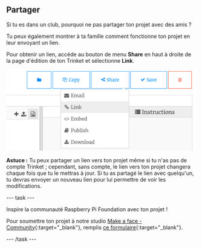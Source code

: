 ## Partager

Si tu es dans un club, pourquoi ne pas partager ton projet avec des amis ?

Tu peux également montrer à ta famille comment fonctionne ton projet en leur envoyant un lien.

Pour obtenir un lien, accéde au bouton de menu **Share** en haut à droite de la page d'édition de ton Trinket et sélectionne **Link**.

![Le bouton de menu « Share » étendu, avec « Link » en surbrillance.](images/share-button.png)

**Astuce :** Tu peux partager un lien vers ton projet même si tu n'as pas de compte Trinket ; cependant, sans compte, le lien vers ton projet changera chaque fois que tu le mettras à jour. Si tu as partagé le lien avec quelqu'un, tu devras envoyer un nouveau lien pour lui permettre de voir les modifications.

--- task ---

Inspire la communauté Raspberry Pi Foundation avec ton projet !

Pour soumettre ton projet à notre studio [Make a face - Community](https://wke.lt/w/s/8sVH4f){:target="_blank"}, remplis [ce formulaire](https://form.raspberrypi.org/f/community-project-submissions){:target="_blank"}.

--- /task ---

